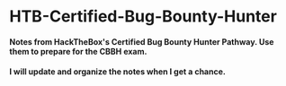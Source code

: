 # HTB-Certified-Bug-Bounty-Hunter
#### Notes from HackTheBox's Certified Bug Bounty Hunter Pathway. Use them to prepare for the CBBH exam. 
 
#### I will update and organize the notes when I get a chance.

